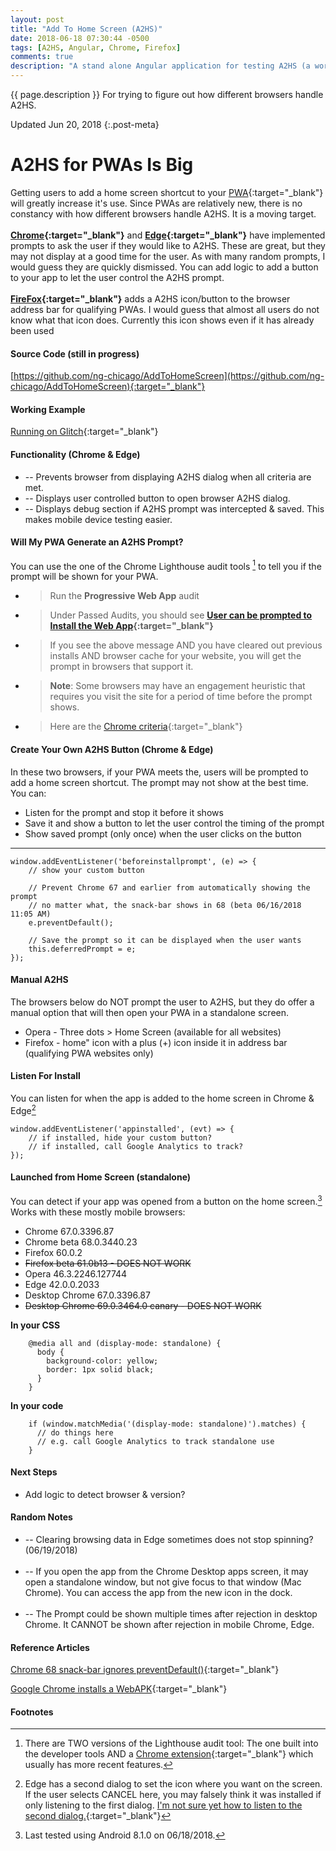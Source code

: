```yaml
---
layout: post
title: "Add To Home Screen (A2HS)"
date: 2018-06-18 07:30:44 -0500
tags: [A2HS, Angular, Chrome, Firefox]
comments: true
description: "A stand alone Angular application for testing A2HS (a work in progress)."
---  
```

{{ page.description }} For trying to figure out how different browsers handle A2HS.  

Updated Jun 20, 2018
{:.post-meta}

# A2HS for PWAs Is Big #
Getting users to add a home screen shortcut to your [PWA](https://developers.google.com/web/progressive-web-apps/){:target="_blank"} will greatly increase it's use. Since PWAs are relatively new, there is no constancy with how different browsers handle A2HS. It is a moving target.  
<br>
**[Chrome](https://developers.google.com/web/fundamentals/app-install-banners/){:target="_blank"}** and **[Edge](https://blogs.windows.com/msedgedev/2018/02/06/welcoming-progressive-web-apps-edge-windows-10/#0eVsoxrHYlso6vcS.97){:target="_blank"}** have implemented prompts to ask the user if they would like to A2HS. These are great, but they may not display at a good time for the user. As with many random prompts, I would guess they are quickly dismissed. You can add logic to add a button to your app to let the user control the A2HS prompt.  
<br>
**[FireFox](https://developer.mozilla.org/en-US/Apps/Progressive/Add_to_home_screen){:target="_blank"}** adds a A2HS icon/button to the browser address bar for qualifying PWAs. I would guess that almost all users do not know what that icon does. Currently this icon shows even if it has already been used


#### Source Code (still in progress)  ####
[https://github.com/ng-chicago/AddToHomeScreen](https://github.com/ng-chicago/AddToHomeScreen){:target="_blank"}

#### Working Example  ####
[Running on Glitch](https://a2hs.glitch.me/){:target="_blank"}

#### Functionality (Chrome & Edge)  ####

 * -- Prevents browser from displaying A2HS dialog when all criteria are met.
 * -- Displays user controlled button to open browser A2HS dialog.
 * -- Displays debug section if A2HS prompt was intercepted & saved. This makes mobile device testing easier.


#### Will My PWA Generate an A2HS Prompt?  ####
You can use the one of the Chrome Lighthouse audit tools [^1] to tell you if the prompt will be shown for your PWA.  
 * > Run the **Progressive Web App** audit
 * > Under Passed Audits, you should see **[User can be prompted to Install the Web App]( https://developers.google.com/web/tools/lighthouse/audits/install-prompt){:target="_blank"}**
 * > If you see the above message AND you have cleared out previous installs AND browser cache for your website, you will get the prompt in browsers that support it.
 * > **Note**: Some browsers may have an engagement heuristic that requires you visit the site for a period of time before the prompt shows.
 * > Here are the [Chrome criteria](https://developers.google.com/web/fundamentals/app-install-banners/#criteria){:target="_blank"}
 
 

#### Create Your Own A2HS Button (Chrome & Edge)  #### 
In these two browsers, if your PWA meets the, users will be prompted to add a home screen shortcut. The prompt may not show at the best time.  
You can:  
 * Listen for the prompt and stop it before it shows  
 * Save it and show a button to let the user control the timing of the prompt  
 * Show saved prompt (only once) when the user clicks on the button  

---
    window.addEventListener('beforeinstallprompt', (e) => {    
        // show your custom button
        
        // Prevent Chrome 67 and earlier from automatically showing the prompt
        // no matter what, the snack-bar shows in 68 (beta 06/16/2018 11:05 AM)
        e.preventDefault();
        
        // Save the prompt so it can be displayed when the user wants
        this.deferredPrompt = e;    
    }); 
 

#### Manual A2HS  #### 
The browsers below do NOT prompt the user to A2HS, but they do offer a manual option that will then open your PWA in a standalone screen.
 * Opera - Three dots > Home Screen (available for all websites)
 * Firefox - home" icon with a plus (+) icon inside it in address bar (qualifying PWA websites only)


#### Listen For Install  #### 
You can listen for when the app is added to the home screen in Chrome & Edge[^2] 

    window.addEventListener('appinstalled', (evt) => {
        // if installed, hide your custom button?
        // if installed, call Google Analytics to track?
    });
  
#### Launched from Home Screen (standalone)  #### 
You can detect if your app was opened from a button on the home screen.[^3]   
Works with these mostly mobile browsers:
 * Chrome 67.0.3396.87
 * Chrome beta 68.0.3440.23
 * Firefox 60.0.2
 * <s>Firefox beta 61.0b13 - DOES NOT WORK</s>
 * Opera 46.3.2246.127744
 * Edge 42.0.0.2033
 * Desktop Chrome 67.0.3396.87
 * <s>Desktop Chrome 69.0.3464.0 canary - DOES NOT WORK</s>
    
<strong>In your CSS</strong>  

        @media all and (display-mode: standalone) {
          body {
            background-color: yellow;
            border: 1px solid black;
          }
        }

<strong>In your code</strong>  

        if (window.matchMedia('(display-mode: standalone)').matches) {
          // do things here
          // e.g. call Google Analytics to track standalone use 
        }


#### Next Steps  #### 
 * Add logic to detect browser & version?

#### Random Notes  ####
 * -- Clearing browsing data in Edge sometimes does not stop spinning? (06/19/2018)<br><br>
 * -- If you open the app from the Chrome Desktop apps screen, it may open a standalone window, but not give focus to that window (Mac Chrome). You can access the app from the new icon in the dock.<br><br>
 * -- The Prompt could be shown multiple times after rejection in desktop Chrome. It CANNOT be shown after rejection in mobile Chrome, Edge.

#### Reference Articles  ####
[Chrome 68 snack-bar ignores preventDefault()](https://developers.google.com/web/updates/2018/06/a2hs-updates){:target="_blank"}

[Google Chrome installs a WebAPK](https://developers.google.com/web/fundamentals/integration/webapks){:target="_blank"}

#### Footnotes  ####

[^1]: There are TWO versions of the Lighthouse audit tool: The one built into the developer tools AND a [Chrome extension](https://chrome.google.com/webstore/detail/lighthouse/blipmdconlkpinefehnmjammfjpmpbjk){:target="_blank"} which usually has more recent features.

[^2]: Edge has a second dialog to set the icon where you want on the screen. If the user selects CANCEL here, you may falsely think it was installed if only listening to the first dialog. [I'm not sure yet how to listen to the second dialog.](https://stackoverflow.com/questions/50932302/is-there-a-listener-available-for-the-2nd-add-to-home-screen-dialog-in-edge-an){:target="_blank"}

[^3]: Last tested using Android 8.1.0 on 06/18/2018.





